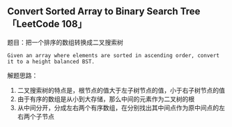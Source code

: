 ## Convert Sorted Array to Binary Search Tree「LeetCode 108」

题目：把一个排序的数组转换成二叉搜索树

```
Given an array where elements are sorted in ascending order, convert it to a height balanced BST.
```

解题思路：

1. 二叉搜索树的特点是，根节点的值大于左子树节点的值，小于右子树节点的值
2. 由于有序的数组是从小到大存储，那么中间的元素作为二叉树的根
3. 从中间分开，分成左右两个有序数组，在分别找出其中间点作为原中间点的左右两个子节点
